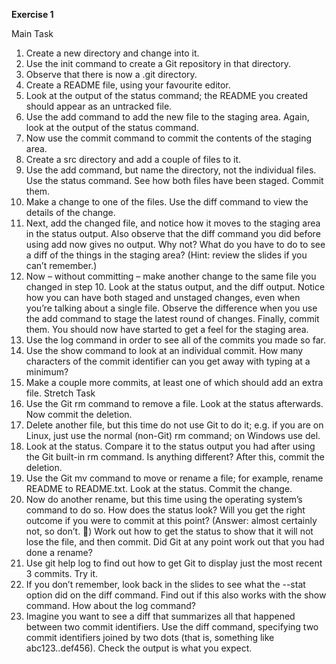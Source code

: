 **Exercise 1** 

Main Task 
1. Create a new directory and change into it. 
2. Use the init command to create a Git repository in that directory. 
3. Observe that there is now a .git directory. 
4. Create a README file, using your favourite editor. 
5. Look at the output of the status command; the README you created should appear as an 
untracked file. 
6. Use the add command to add the new file to the staging area. Again, look at the output of 
the status command. 
7. Now use the commit command to commit the contents of the staging area. 
8. Create a src directory and add a couple of files to it. 
9. Use the add command, but name the directory, not the individual files. Use the status 
command. See how both files have been staged. Commit them. 
10.  Make a change to one of the files. Use the diff command to view the details of the change. 
11.  Next, add the changed file, and notice how it moves to the staging area in the status 
output. Also observe that the diff command you did before using add now gives no output. 
Why not? What do you have to do to see a diff of the things in the staging area? (Hint: 
review the slides if you can’t remember.) 
12.  Now – without committing – make another change to the same file you changed in step 10. 
Look at the status output, and the diff output. Notice how you can have both staged and 
unstaged changes, even when you’re talking about a single file. Observe the difference when 
you use the add command to stage the latest round of changes. Finally, commit them. You 
should now have started to get a feel for the staging area. 
13.  Use the log command in order to see all of the commits you made so far. 
14.  Use the show command to look at an individual commit. How many characters of the 
commit identifier can you get away with typing at a minimum? 
15.  Make a couple more commits, at least one of which should add an extra file. 
Stretch Task 
1. Use the Git rm command to remove a file. Look at the status afterwards. Now commit the 
deletion. 
2. Delete another file, but this time do not use Git to do it; e.g. if you are on Linux, just use the 
normal (non-Git) rm command; on Windows use del. 
3. Look at the status. Compare it to the status output you had after using the Git built-in rm 
command. Is anything different? After this, commit the deletion. 
4. Use the Git mv command to move or rename a file; for example, rename README to 
README.txt. Look at the status. Commit the change. 
5. Now do another rename, but this time using the operating system’s command to do so. How 
does the status look? Will you get the right outcome if you were to commit at this point? 
(Answer: almost certainly not, so don’t. ) Work out how to get the status to show that it 
will not lose the file, and then commit. Did Git at any point work out that you had done a 
rename? 
6. Use git help log to find out how to get Git to display just the most recent 3 commits. Try 
it. 
7. If you don’t remember, look back in the slides to see what the --stat option did on the 
diff command. Find out if this also works with the show command. How about the log 
command? 
8. Imagine you want to see a diff that summarizes all that happened between two commit 
identifiers. Use the diff command, specifying two commit identifiers joined by two dots 
(that is, something like abc123..def456). Check the output is what you expect. 
